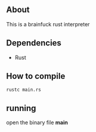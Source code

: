 ## About 

This is a brainfuck rust interpreter

## Dependencies 

- Rust 

## How to compile 

```
rustc main.rs
```


## running 

open the binary file **main**